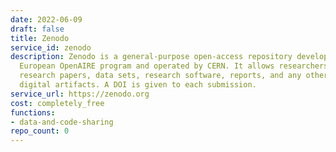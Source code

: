 ```yaml
---
date: 2022-06-09
draft: false
title: Zenodo
service_id: zenodo
description: Zenodo is a general-purpose open-access repository developed under the
  European OpenAIRE program and operated by CERN. It allows researchers to deposit
  research papers, data sets, research software, reports, and any other research related
  digital artifacts. A DOI is given to each submission.
service_url: https://zenodo.org
cost: completely_free
functions:
- data-and-code-sharing
repo_count: 0
---
```



